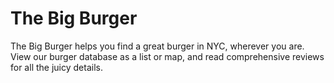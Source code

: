# The Big Burger

The Big Burger helps you find a great burger in NYC, wherever you are. View our burger database as a list
or map, and read comprehensive reviews for all the juicy details.
